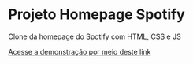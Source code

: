 # Projeto Homepage Spotify
Clone da homepage do Spotify com HTML, CSS e JS

<a href="https://hitalo-lima.github.io/clone_spotify">Acesse a demonstração por meio deste link</a>
